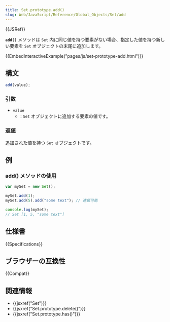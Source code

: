 ```yaml
---
title: Set.prototype.add()
slug: Web/JavaScript/Reference/Global_Objects/Set/add
---
```


{{JSRef}}

**`add()`** メソッドは `Set` 内に同じ値を持つ要素がない場合、指定した値を持つ新しい要素を `Set` オブジェクトの末尾に追加します。

{{EmbedInteractiveExample("pages/js/set-prototype-add.html")}}

## 構文

```js
add(value);
```

### 引数

- `value`
  - : `Set` オブジェクトに追加する要素の値です。

### 返値

追加された値を持つ `Set` オブジェクトです。

## 例

### add() メソッドの使用

```js
var mySet = new Set();

mySet.add(1);
mySet.add(5).add("some text"); // 連鎖可能

console.log(mySet);
// Set [1, 5, "some text"]
```

## 仕様書

{{Specifications}}

## ブラウザーの互換性

{{Compat}}

## 関連情報

- {{jsxref("Set")}}
- {{jsxref("Set.prototype.delete()")}}
- {{jsxref("Set.prototype.has()")}}
